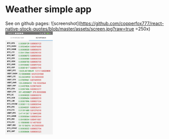 #  Weather simple app

See on github pages: 
![screenshot](https://github.com/copperfox777/react-native-stock-quotes/blob/master/assets/screen.jpg?raw=true =250x)
<img src="https://github.com/copperfox777/react-native-stock-quotes/blob/master/assets/screen.jpg?raw=true" alt="screenshot" style="width:150px;"/>
